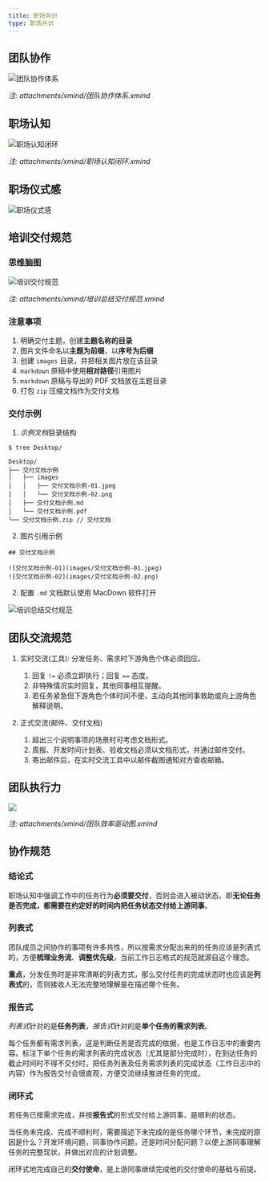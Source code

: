 ```yaml
---
title: 职场共识
type: 职场共识 
---
```


## 团队协作

![团队协作体系](/images/团队协作体系.png)

*注: attachments/xmind/团队协作体系.xmind*

## 职场认知

![职场认知闭环](/images/职场认知闭环.png)

*注: attachments/xmind/职场认知闭环.xmind*

## 职场仪式感

![职场仪式感](/images/职场仪式感.png)

## 培训交付规范

### 思维脑图

![培训交付规范](/images/培训总结交付规范-01.png)

*注: attachments/xmind/培训总结交付规范.xmind*

### 注意事项

1. 明确交付主题，创建**主题名称的目录**
2. 图片文件命名以**主题为前缀**，以**序号为后缀**
2. 创建 `images` 目录，并把相关图片放在该目录
3. `markdown` 原稿中使用**相对路径**引用图片
4. `markdown` 原稿与导出的 PDF 文档放在主题目录
5. 打包 `zip` 压缩文档作为交付文档

### 交付示例

1. *示例文档*目录结构

  ```
  $ tree Desktop/

  Desktop/
  ├── 交付文档示例
  │   ├── images
  │   │   ├── 交付文档示例-01.jpeg
  │   │   └── 交付文档示例-02.png
  │   ├── 交付文档示例.md
  │   └── 交付文档示例.pdf
  └── 交付文档示例.zip // 交付文档
  ```

2. 图片引用示例

```
## 交付文档示例

![交付文档示例-01](images/交付文档示例-01.jpeg)
![交付文档示例-02](images/交付文档示例-02.png)
```

2. 配置 `.md` 文档默认使用 MacDown 软件打开

  ![培训总结交付规范](/images/培训总结交付规范-02.png)

## 团队交流规范

1. 实时交流(工具): 分发任务、需求时下游角色个体必须回应。
    1. 回复 `!=` 必须立即执行；回复 `==` 态度。
    2. 非特殊情况实时回复，其他同事相互提醒。
    3. 若任务紧急但下游角色个体时间不便，主动向其他同事救助或向上游角色解释说明。

2. 正式交流(邮件、交付文档)
    1. 超出三个说明事项的场景时可考虑文档形式。
    2. 周报、开发时间计划表、验收文档必须以文档形式，并通过邮件交付。
    3. 寄出邮件后，在实时交流工具中以邮件截图通知对方查收邮箱。

## 团队执行力

![](/images/团队效率驱动图.png)

*注: attachments/xmind/团队效率驱动图.xmind*

## 协作规范

### 结论式

职场认知中强调工作中的任务行为**必须要交付**，否则会进入被动状态。即**无论任务是否完成，都需要在约定好的时间内把任务状态交付给上游同事**。

### 列表式

团队成员之间协作的事项有许多共性，所以按需求分配出来的的任务应该是列表式的，方便**梳理业务流**、**调整优先级**，当前工作日志格式的规范就源自这个理念。

**重点**，分发任务时是非常清晰的列表方式，那么交付任务的完成状态时也应该是**列表式**的，否则接收人无法完整地理解是在描述哪个任务。

### 报告式

*列表式*针对的是**任务列表**，*报告式*针对的是**单个任务的需求列表**。

每个任务都有需求列表，这是判断任务是否完成的依据，也是工作日志中的重要内容。标注下单个任务的需求列表的完成状态（尤其是部分完成时），在到达任务的截止时间时不得不交付时，把任务列表及任务需求列表的完成状态（工作日志中的内容）作为报告交付会很直观，方便交流继续推进任务的完成。

### 闭环式

若任务已按需求完成，并按**报告式**的形式交付给上游同事，是顺利的状态。

当任务未完成、完成不顺利时，需要描述下未完成的是任务哪个环节，未完成的原因是什么？开发环境问题，同事协作问题，还是时间分配问题？以便上游同事理解任务的完整现状，并做出对应的计划调整。

闭环式地完成自己的**交付使命**，是上游同事继续完成他的交付使命的基础与前提。
